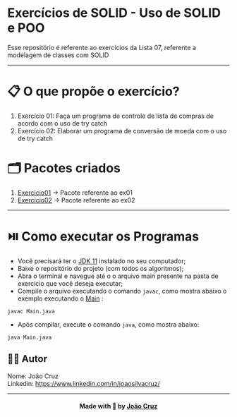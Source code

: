 # Exercícios de SOLID - Uso de SOLID e POO

Esse repositório é referente ao exercícios da Lista 07, referente a modelagem de classes com SOLID

---

# 📋 O que propõe o exercício?

1. Exercício 01: Faça um programa de controle de lista de compras de acordo com o uso de try catch
2. Exercício 02: Elaborar um programa de conversão de moeda com o uso de try catch

# 🗂️ Pacotes criados

1. [Exercicio01](https://github.com/joaocruzzup/Exercicio-Exceptions/tree/main/src/main/java/org/example/exercicio01) → Pacote referente ao ex01
2. [Exercicio02](https://github.com/joaocruzzup/Exercicio-Exceptions/tree/main/src/main/java/org/example/exercicio02) → Pacote referente ao ex02

---

# ⏯️ Como executar os Programas

- Você precisará ter o [JDK 11](https://www.oracle.com/java/technologies/downloads/#java11) instalado no seu computador;
- Baixe o repositório do projeto (com todos os algoritmos);
- Abra o terminal e navegue até o o arquivo main presente na pasta de exercicio que você deseja executar;
- Compile o arquivo executando o comando `javac`, como mostra abaixo o exemplo executando o [Main](https://github.com/joaocruzzup/Exercicio-Exceptions/blob/main/src/main/java/org/example/exercicio01/Main.java) :
```
javac Main.java
```
- Após compilar, execute o comando `java`, como mostra abaixo:
```
java Main.java
```

## 👨‍💻 Autor

Nome: João Cruz<br>Linkedin: https://www.linkedin.com/in/joaosilvacruz/

---

<h4 align=center>Made with 💚 by <a href="https://github.com/joaocruzzup">João Cruz</a></h4>
